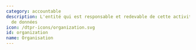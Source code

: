 ```yaml
---
category: accountable
description: L'entité qui est responsable et redevable de cette activité de collecte
  de données
icon: /dtpr-icons/organization.svg
id: organization
name: Organisation
---
```

